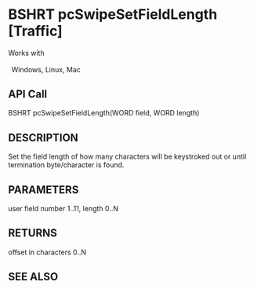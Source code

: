 # BSHRT pcSwipeSetFieldLength [Traffic]

Works with <p class="s1" style="padding-top: 2pt;padding-left: 5pt;text-indent: 0pt;text-align: left;"><a name="bookmark357">&zwnj;</a>Windows, Linux, Mac<a name="bookmark358">&zwnj;</a></p>

## API Call
BSHRT pcSwipeSetFieldLength(WORD field, WORD length)
## DESCRIPTION
Set the field length of how many characters will be keystroked out or until termination byte/character is found.

## PARAMETERS
user field number 1..11, length 0..N

## RETURNS
offset in characters 0..N

## SEE ALSO

